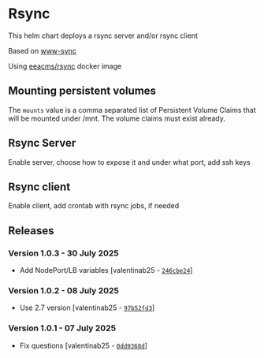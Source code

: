 # Rsync

This helm chart deploys a rsync server and/or rsync client

Based on [www-sync](https://github.com/eea/eea.rancher.catalog/tree/master/infra-templates/www-sync)

Using [eeacms/rsync](https://github.com/eea/eea.docker.rsync) docker image



## Mounting persistent volumes

The `mounts` value is a comma separated list of Persistent Volume Claims that will be mounted
under /mnt. The volume claims must exist already.

## Rsync Server 

Enable server, choose how to expose it and under what port, add ssh keys


## Rsync client

Enable client, add crontab with rsync jobs, if needed


## Releases

### Version 1.0.3 - 30 July 2025
- Add NodePort/LB variables [valentinab25 - [`246cbe24`](https://github.com/eea/helm-charts/commit/246cbe24fef1e7d3ef8be8e0b69be9947fa30608)]

### Version 1.0.2 - 08 July 2025
- Use 2.7 version [valentinab25 - [`97b52fd3`](https://github.com/eea/helm-charts/commit/97b52fd319e4e970ba477f24003e2094726cd148)]

### Version 1.0.1 - 07 July 2025
- Fix questions [valentinab25 - [`0dd9368d`](https://github.com/eea/helm-charts/commit/0dd9368d1da562cfde72a36307288739183fa663)]

